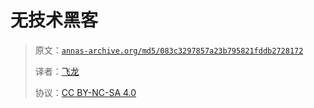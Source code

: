 # 无技术黑客

> 原文：[`annas-archive.org/md5/083c3297857a23b795821fddb2728172`](https://annas-archive.org/md5/083c3297857a23b795821fddb2728172)
>
> 译者：[飞龙](https://github.com/wizardforcel)
> 
> 协议：[CC BY-NC-SA 4.0](http://creativecommons.org/licenses/by-nc-sa/4.0/)